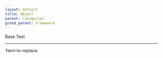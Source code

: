 ```yaml
---
layout: default
title: Object
parent: Categories
grand_parent: Framework 
---
```


Base Text 

---

Yaml-to-replace
